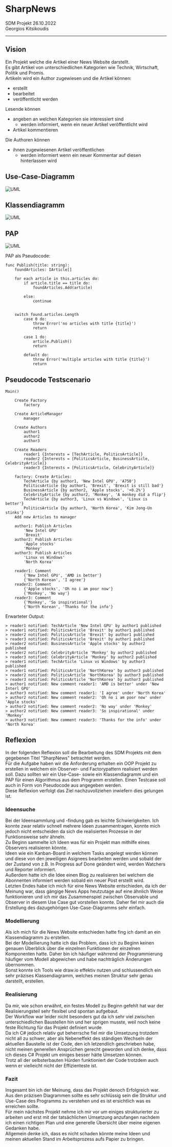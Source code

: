 # SharpNews

SDM Projekt 26.10.2022  
Georgios Kitsikoudis

---
## Vision

Ein Projekt welche die Artikel einer News Website darstellt.  
Es gibt Artikel von unterschiedlichen Kategorien wie Technik, Wirtschaft, Politik und Promis.  
Artikeln wird ein Author zugewiesen und die Artikel können:
- erstellt
- bearbeitet
- veröffentlicht werden

Lesende können
- angeben an welchen Kategorien sie interessiert sind 
    - werden informiert, wenn ein neuer Artikel veröffentlicht wird
- Artikel kommentieren

Die Authoren können
- ihnen zugewiesenen Artikel veröffentlichen
    - werden informiert wenn ein neuer Kommentar auf diesen hinterlassen wird  


## Use-Case-Diagramm

![UML](UseCase.drawio.svg)

<div class="page"/>

## Klassendiagramm

![UML](SharpNewsUML.drawio.svg)

<div class="page"/>

## PAP

![UML](PublishPAP.drawio.svg)


PAP als Pseudocode:
```
func Publish(title: string):
    foundArticles: IArticle[]

    for each article in this.articles do:
        if article.title == title do:
            foundArticles.Add(article)

        else:
            continue
    

    switch found.articles.Length
        case 0 do:
            throw Error('no articles with title {title}')
            return
        
        case 1 do:
            article.Publish()
            return
        
        default do:
            throw Error('multiple articles with title {title}')
            return
```

<div class="page"/>

## Pseudocode Testscenario

```
Main()

    Create Factory
        factory

    Create ArticleManager
        manager

    Create Authors
        author1
        author2
        author3

    Create Readers
        reader1 {Interests = [TechArticle, PoliticsArticle]}
        reader2 {Interests = [PoliticsArticle, BusinessArticle, CelebrityArticle]}
        reader3 {Interests = [PoliticsArticle, CelebrityArticle]}

    factory: Create Articles:
        TechArticle {by author1, 'New Intel GPU', 'A750'}
        PoliticsArticle {by author1, 'Brexit', 'Brexit is still bad'}
        BusinessArticle {by author2, 'Apple stocks', '+0.2%'}
        CelebrityArticle {by author2, 'Monkey', 'A monkey did a flip'}
        TechArticle {by author3, 'Linux vs Windows', 'Linux is better'}
        PoliticsArticle {by author3, 'North Korea', 'Kim Jong-Un stinks'}
    Add new Articles to manager

    author1: Publish Articles
        'New Intel GPU'
        'Brexit'
    author2: Publish Articles
        'Apple stocks'
        'Monkey'
    author3: Publish Articles
        'Linux vs Windows'
        'North Korea'

    reader1: Comment
        {'New Intel GPU', 'AMD is better'}
        {'North Korean', 'I agree'}
    reader2: Comment
        {'Apple stocks', 'Oh no i am poor now'}
        {'Monkey', 'No way'}
    reader3: Comment
        {'Monkey', 'So inspirational'}
        {'North Korean', 'Thanks for the info'}
```

Erwarteter Output:
```
> reader1 notified: TechArticle 'New Intel GPU' by author1 published
> reader1 notified: PoliticsArticle 'Brexit' by author1 published
> reader2 notified: PoliticsArticle 'Brexit' by author1 published
> reader3 notified: PoliticsArticle 'Brexit' by author1 published
> reader2 notified: BusinessArticle 'Apple stocks' by author2 published
> reader2 notified: CelebrityArticle 'Monkey' by author2 published
> reader3 notified: CelebrityArticle 'Monkey' by author2 published
> reader1 notified: TechArticle 'Linux vs Windows' by author3 published
> reader1 notified: PoliticsArticle 'NorthKorea' by author3 published
> reader2 notified: PoliticsArticle 'NorthKorea' by author3 published
> reader3 notified: PoliticsArticle 'NorthKorea' by author3 published
> author1 notified: New comment reader1: 'AMD is better' under 'New Interl GPU'
> author3 notified: New comment reader1: 'I agree' under 'North Korea'
> author2 notified: New comment reader2: 'Oh no i am poor now' under 'Apple stocks'
> author2 notified: New comment reader2: 'No way' under 'Monkey'
> author2 notified: New comment reader3: 'So inspirational' under 'Monkey'
> author3 notified: New comment reader3: 'Thanks for the info' under 'North Korea'

```

<div class="page"/>

## Reflexion

In der folgenden Reflexion soll die Bearbeitung des SDM Projekts mit dem gegebenen Titel "SharpNews" betrachtet werden.  
Für die Aufgabe haben wir die Anforderung erhalten ein OOP Projekt zu erstellen in welchem ein Observer- und Factorypattern realisiert werden soll. Dazu sollten wir ein Use-Case- sowie ein Klassendiagramm und ein PAP für einen Algorithmus aus dem Programm erstellen. Einen Testcase soll auch in Form von Pseudocode aus angegeben werden.  
Diese Reflexion verfolgt das Ziel nachzuvollziehen inwiefern dies gelungen ist.

### Ideensuche
Bei der Ideensammlung und -findung gab es leichte Schwierigkeiten. Ich konnte zwar relativ schnell mehrere Ideen zusammentragen, konnte mich jedoch nicht entscheiden da sich die realisierten Prozesse in der Funktionsweise sehr ähneln.  
Zu Beginn sammelte ich Ideen was für ein Projekt man mithilfe eines Observers realisieren könnte.  
Ideen wie ein Kanban-Board in welchem Tasks angelegt werden können und diese von den jeweiligen Asignees bearbeiten werden und sobald der der Zustand von z.B. In Progress auf Done geändert wird, werden Watchers und Reporter informiert.  
Außerdem hatte ich die Idee einen Blog zu realisieren bei welchem die Abonnenten informiert werden sobald ein neuer Post erstellt wird.  
Letzten Endes habe ich mich für eine News Website entschieden, da ich der Meinung war, dass gängige News Apps heutzutage auf eine ähnlich Weise funktionieren und ich mir das Zusammenspiel zwischen Observable und Observer in diesem Use Case gut vorstellen konnte. Daher fiel mir auch die Erstellung des dazugehörigen Use-Case-Diagramms sehr einfach.  
  
### Modellierung
Als ich mich für die News Website entschieden hatte fing ich damit an ein Klassendiagramm zu erstellen.  
Bei der Modellierung hatte ich das Problem, dass ich zu Beginn keinen genauen Überblick über die einzelnen Funktionen der einzelnen Komponenten hatte. Daher bin ich häufiger währrend der Programmierung häufiger vom Modell abgewichen und habe nachträglich Änderungen übernommen.  
Sonst konnte ich Tools wie draw.io effektiv nutzen und schlussendlich ein sehr präzises Klassendiagramm, welches meinen Struktur sehr genau darstellt, erstellen.  
  
### Realisierung
Da mir, wie schon erwähnt, ein festes Modell zu Beginn gefehlt hat war der Realisierungsteil sehr flexibel und spontan aufgebaut.  
Der Workflow war leider nicht besonders gut da ich sehr viel zwischen unterschiedlichen Baustellen hin und her sprigen musste, weil noch keine feste Richtung für das Projekt definiert wurde.  
Da ich C# jedoch relativ gut beherrsche fiel mir die Umsetzung trotzdem nicht all zu schwer, aber als Nebeneffekt des ständigen Wechseln der aktuellen Baustelle ist der Code, den ich letzendlich geschrieben habe, nicht meinen generellen Ansprüchen gerecht geworden und ich denke, dass ich dieses C# Projekt um einiges besser hätte Umsetzen können.  
Trotz all der selbsterbauten Hürden funktioniert der Code trotzdem auch wenn er vielleicht nicht der Effizienteste ist.

### Fazit
Insgesamt bin ich der Meinung, dass das Projekt denoch Erfolgreich war. Aus den präzisen Diagrammen sollte es sehr schlüssig sein die Struktur und Use-Case des Programms zu verstehen und es ist ersichtlich was es erreichen sollte.  
Für mein nächstes Projekt nehme ich mir vor um einiges strukturierter zu arbeiten und erst mit der tatsächlichen Umsetzung anzufangen nachdem ich einen richtigen Plan und eine generelle Übersicht über meine eigenen Gedanken habe.  
Allgemein denke ich, dass es nicht schaden könnte meine Ideen und meinen aktuellen Stand im Arbeitsprozess aufs Papier zu bringen.